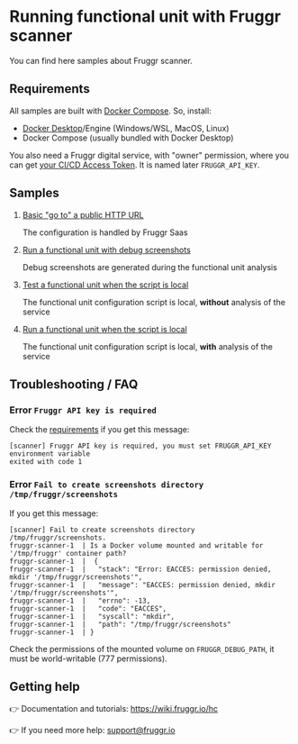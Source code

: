 # Running functional unit with Fruggr scanner

You can find here samples about Fruggr scanner.

## Requirements

All samples are built with [Docker Compose](https://docs.docker.com/compose/).
So, install:
- [Docker Desktop](https://docs.docker.com/desktop/)/Engine (Windows/WSL, MacOS, Linux)
- Docker Compose (usually bundled with Docker Desktop)

You also need a Fruggr digital service, with "owner" permission, where you can get [your CI/CD Access Token](https://wiki.fruggr.io/hc/fr/articles/9694438970653). It is named later `FRUGGR_API_KEY`.

## Samples

1. [Basic "go to" a public HTTP URL](navigate)

   The configuration is handled by Fruggr Saas

1. [Run a functional unit with debug screenshots](debug-screenshots)

   Debug screenshots are generated during the functional unit analysis

1. [Test a functional unit when the script is local](local-script-testing)

   The functional unit configuration script is local, **without** analysis of the service

1. [Run a functional unit when the script is local](local-script-analyzing)

   The functional unit configuration script is local, **with** analysis of the service

## Troubleshooting / FAQ

### Error `Fruggr API key is required`

Check the [requirements](#requirements) if you get this message:

```
[scanner] Fruggr API key is required, you must set FRUGGR_API_KEY environment variable
exited with code 1
```

### Error `Fail to create screenshots directory /tmp/fruggr/screenshots`

If you get this message:

```
[scanner] Fail to create screenshots directory /tmp/fruggr/screenshots.
fruggr-scanner-1  | Is a Docker volume mounted and writable for '/tmp/fruggr' container path?
fruggr-scanner-1  |  {
fruggr-scanner-1  |   "stack": "Error: EACCES: permission denied, mkdir '/tmp/fruggr/screenshots'",
fruggr-scanner-1  |   "message": "EACCES: permission denied, mkdir '/tmp/fruggr/screenshots'",
fruggr-scanner-1  |   "errno": -13,
fruggr-scanner-1  |   "code": "EACCES",
fruggr-scanner-1  |   "syscall": "mkdir",
fruggr-scanner-1  |   "path": "/tmp/fruggr/screenshots"
fruggr-scanner-1  | }
```

Check the permissions of the mounted volume on `FRUGGR_DEBUG_PATH`, it must be world-writable (777 permissions).

## Getting help

👉 Documentation and tutorials: https://wiki.fruggr.io/hc

👉 If you need more help: support@fruggr.io
